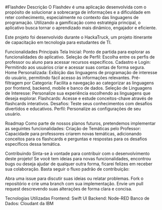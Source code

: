 #Flashdev
Descrição
O Flashdev é uma aplicação desenvolvida com o propósito de solucionar a sobrecarga de informações e a dificuldade em reter conhecimento, especialmente no contexto das linguagens de programação. Utilizando a gamificação como estratégia principal, o aplicativo busca tornar o aprendizado mais dinâmico, engajador e eficiente.

Este projeto foi desenvolvido durante o HackaTruck, um projeto itinerante de capacitação em tecnologia para estudantes de TI.

Funcionalidades Principais
Tela Inicial: Ponto de partida para explorar as funcionalidades do aplicativo.
Seleção de Perfil: Escolha entre os perfis de professor ou aluno para acessar recursos específicos.
Cadastro e Login: Permitindo aos usuários criar e acessar suas contas de forma segura.
Home Personalizada: Exibição das linguagens de programação de interesse do usuário, permitindo fácil acesso às informações relevantes.
Pré-filtragem por Categoria: Facilita a navegação ao categorizar as linguagens por frontend, backend, mobile e banco de dados.
Seleção de Linguagens de Interesse: Personalize sua experiência escolhendo as linguagens que deseja explorar.
Flashcards: Acesse e estude conceitos-chave através de flashcards interativos.
Desafios: Teste seus conhecimentos com desafios divertidos e educativos.
Perfil: Personalize as configurações de seu usuário.

Roadmap
Como parte de nossos planos futuros, pretendemos implementar as seguintes funcionalidades:
Criação de Temáticas pelo Professor: Capacidade para professores criarem novas temáticas, adicionando conceitos para os flashcards e perguntas e respostas para os desafios específicos dessa temática.

Contribuindo
Sinta-se à vontade para contribuir com o desenvolvimento deste projeto! Se você tem ideias para novas funcionalidades, encontrou bugs ou deseja ajudar de qualquer outra forma, ficarei felizes em receber sua colaboração. Basta seguir o fluxo padrão de contribuição:

Abra uma issue para discutir suas ideias ou relatar problemas.
Fork o repositório e crie uma branch com sua implementação.
Envie um pull request descrevendo suas alterações de forma clara e concisa.

Tecnologias Utilizadas
Frontend: Swift UI
Backend: Node-RED
Banco de Dados: Cloudant da IBM
